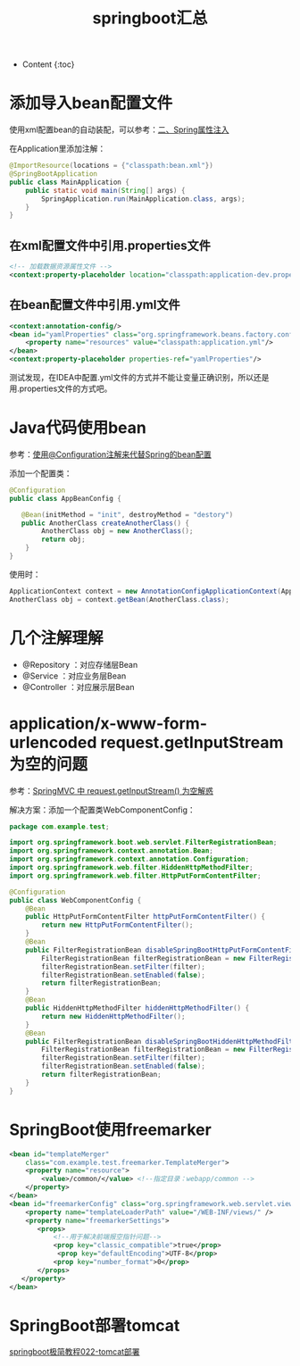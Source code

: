 ﻿---
layout:		post
category:	"springboot"
title:		"springboot汇总"
tags:		[springboot]
---
- Content
{:toc}

# 添加导入bean配置文件

使用xml配置bean的自动装配，可以参考：[二、Spring属性注入](https://blog.csdn.net/A15815635741/article/details/84196692)

在Application里添加注解：
```java
@ImportResource(locations = {"classpath:bean.xml"})
@SpringBootApplication
public class MainApplication {
    public static void main(String[] args) {
        SpringApplication.run(MainApplication.class, args);
    }
}
```

## 在xml配置文件中引用.properties文件
```xml
<!-- 加载数据资源属性文件 -->
<context:property-placeholder location="classpath:application-dev.properties" ignore-unresolvable="true"/>
```

## 在bean配置文件中引用.yml文件
```xml
<context:annotation-config/>
<bean id="yamlProperties" class="org.springframework.beans.factory.config.YamlPropertiesFactoryBean">
    <property name="resources" value="classpath:application.yml"/>
</bean>
<context:property-placeholder properties-ref="yamlProperties"/>
```
测试发现，在IDEA中配置.yml文件的方式并不能让变量正确识别，所以还是用.properties文件的方式吧。

# Java代码使用bean

参考：[使用@Configuration注解来代替Spring的bean配置](https://www.cnblogs.com/hujingwei/p/5360944.html)

添加一个配置类：

```java
@Configuration
public class AppBeanConfig {

   @Bean(initMethod = "init", destroyMethod = "destory")
   public AnotherClass createAnotherClass() {
        AnotherClass obj = new AnotherClass();
        return obj;
    }
}
```

使用时：
```java
ApplicationContext context = new AnnotationConfigApplicationContext(AppBeanConfig.class);
AnotherClass obj = context.getBean(AnotherClass.class);
```


# 几个注解理解
- @Repository   ：对应存储层Bean
- @Service   ：对应业务层Bean
- @Controller   ：对应展示层Bean

# application/x-www-form-urlencoded request.getInputStream为空的问题
参考：[SpringMVC 中 request\.getInputStream\(\) 为空解惑](https://emacsist.github.io/2017/12/04/springmvc-%E4%B8%AD-request.getinputstream-%E4%B8%BA%E7%A9%BA%E8%A7%A3%E6%83%91/)

解决方案：添加一个配置类WebComponentConfig：
```java
package com.example.test;

import org.springframework.boot.web.servlet.FilterRegistrationBean;
import org.springframework.context.annotation.Bean;
import org.springframework.context.annotation.Configuration;
import org.springframework.web.filter.HiddenHttpMethodFilter;
import org.springframework.web.filter.HttpPutFormContentFilter;

@Configuration
public class WebComponentConfig {
    @Bean
    public HttpPutFormContentFilter httpPutFormContentFilter() {
        return new HttpPutFormContentFilter();
    }
    @Bean
    public FilterRegistrationBean disableSpringBootHttpPutFormContentFilter(HttpPutFormContentFilter filter) {
        FilterRegistrationBean filterRegistrationBean = new FilterRegistrationBean();
        filterRegistrationBean.setFilter(filter);
        filterRegistrationBean.setEnabled(false);
        return filterRegistrationBean;
    }
    @Bean
    public HiddenHttpMethodFilter hiddenHttpMethodFilter() {
        return new HiddenHttpMethodFilter();
    }
    @Bean
    public FilterRegistrationBean disableSpringBootHiddenHttpMethodFilter(HiddenHttpMethodFilter filter) {
        FilterRegistrationBean filterRegistrationBean = new FilterRegistrationBean();
        filterRegistrationBean.setFilter(filter);
        filterRegistrationBean.setEnabled(false);
        return filterRegistrationBean;
    }
}
```

# SpringBoot使用freemarker
```xml
<bean id="templateMerger"
    class="com.example.test.freemarker.TemplateMerger">
    <property name="resource">
        <value>/common/</value> <!--指定目录：webapp/common -->
    </property>
</bean>
<bean id="freemarkerConfig" class="org.springframework.web.servlet.view.freemarker.FreeMarkerConfigurer">
    <property name="templateLoaderPath" value="/WEB-INF/views/" />
    <property name="freemarkerSettings">
       <props>
           <!--用于解决前端报空指针问题-->
           <prop key="classic_compatible">true</prop>
            <prop key="defaultEncoding">UTF-8</prop>
           <prop key="number_format">0</prop>
       </props>
   </property>
</bean>
```

# SpringBoot部署tomcat
[springboot极简教程022\-tomcat部署](https://www.zhupite.com/springboot/springboot%E6%9E%81%E7%AE%80%E6%95%99%E7%A8%8B022-tomcat%E9%83%A8%E7%BD%B2.html)
